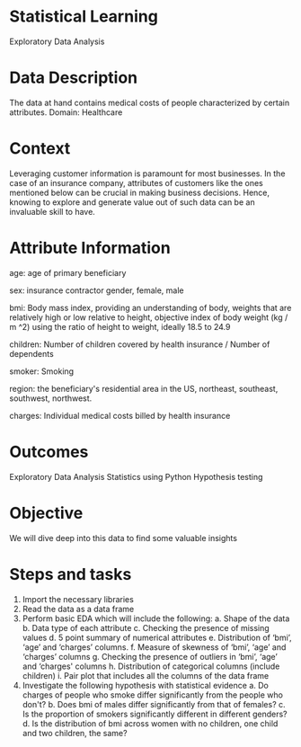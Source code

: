 # Statistical Learning
Exploratory Data Analysis

# Data Description
The data at hand contains medical costs of people characterized by certain attributes.
Domain: Healthcare

# Context
Leveraging customer information is paramount for most businesses. In the case of an insurance company, attributes of customers like the ones mentioned below can be crucial in making business decisions. Hence, knowing to explore and generate value out of such data can be an invaluable skill to have.

# Attribute Information
age: age of primary beneficiary

sex: insurance contractor gender, female, male

bmi: Body mass index, providing an understanding of body, weights that are relatively high or low relative to height, objective index of body weight (kg / m ^2) using the ratio of height to weight, ideally 18.5 to 24.9

children: Number of children covered by health insurance / Number of dependents

smoker: Smoking

region: the beneficiary's residential area in the US, northeast, southeast, southwest, northwest.

charges: Individual medical costs billed by health insurance

# Outcomes
  Exploratory Data Analysis
  Statistics using Python
  Hypothesis testing
  
# Objective
We will dive deep into this data to find some valuable insights

# Steps and tasks
1. Import the necessary libraries
2. Read the data as a data frame 
3. Perform basic EDA which will include the following:
    a. Shape of the data
    b. Data type of each attribute
    c. Checking the presence of missing values
    d. 5 point summary of numerical attributes
    e. Distribution of ‘bmi’, ‘age’ and ‘charges’ columns.
    f. Measure of skewness of ‘bmi’, ‘age’ and ‘charges’ columns 
    g. Checking the presence of outliers in ‘bmi’, ‘age’ and ‘charges' columns 
    h. Distribution of categorical columns (include children)
    i. Pair plot that includes all the columns of the data frame
4. Investigate the following hypothesis with statistical evidence 
    a. Do charges of people who smoke differ significantly from the people who don't?
    b. Does bmi of males differ significantly from that of females?
    c. Is the proportion of smokers significantly different in different genders?
    d. Is the distribution of bmi across women with no children, one child and two children, the same?
